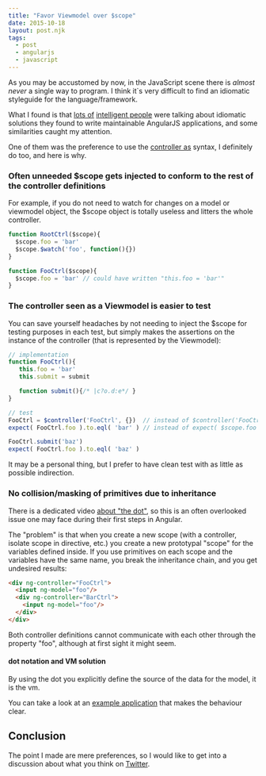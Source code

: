 ```yaml
---
title: "Favor Viewmodel over $scope"
date: 2015-10-18
layout: post.njk
tags:
  - post
  - angularjs
  - javascript
---
```


As you may be accustomed by now, in the JavaScript scene there is *almost never* a single way to program. I think it`s very difficult to find an idiomatic styleguide for the language/framework.

What I found is that [lots of](https://github.com/johnpapa/angular-styleguide) [intelligent people](https://github.com/toddmotto/angularjs-styleguide) were talking about idiomatic solutions they found to write maintainable AngularJS applications, and some similarities caught my attention.

One of them was the preference to use the [controller as](https://docs.angularjs.org/api/ng/directive/ngController) syntax, I definitely do too, and here is why.

### Often unneeded $scope gets injected to conform to the rest of the controller definitions

For example, if you do not need to watch for changes on a model or viewmodel object, the $scope object is totally useless and litters the whole controller.

```js
function RootCtrl($scope){
  $scope.foo = 'bar'
  $scope.$watch('foo', function(){})
}

function FooCtrl($scope){
  $scope.foo = 'bar' // could have written "this.foo = 'bar'"
}
```


### The controller seen as a Viewmodel is easier to test

You can save yourself headaches by not needing to inject the $scope for testing purposes in each test, but simply makes the assertions on the instance of the controller (that is represented by the Viewmodel):

```js
// implementation
function FooCtrl(){
   this.foo = 'bar'
   this.submit = submit

   function submit(){/* |c?o.d:e*/ }
}

// test
FooCtrl = $controller('FooCtrl', {})  // instead of $controller('FooCtrl', {$scope:$scope})
expect( FooCtrl.foo ).to.eql( 'bar' ) // instead of expect( $scope.foo ).to.eql( 'bar' )

FooCtrl.submit('baz')
expect( FooCtrl.foo ).to.eql( 'baz' )
```

It may be a personal thing, but I prefer to have clean test with as little as possible indirection.


### No collision/masking of primitives due to inheritance

There is a dedicated video [about "the dot"](https://www.youtube.com/watch?v=DTx23w4z6Kc), so this is an often overlooked issue one may face during their first steps in Angular.

The "problem" is that when you create a new scope (with a controller, isolate scope in directive, etc.) you create a new prototypal "scope" for the variables defined inside. If you use primitives on each scope and the variables have the same name, you break the inheritance chain, and you get undesired results:

```html
<div ng-controller="FooCtrl">
  <input ng-model="foo"/>
  <div ng-controller="BarCtrl">
    <input ng-model="foo"/>
  </div>
</div>
```

Both controller definitions cannot communicate with each other through the property "foo", although at first sight it might seem.


#### dot notation and VM solution

By using the dot you explicitly define the source of the data for the model, it is the vm.

You can take a look at an [example application](http://codepen.io/christian-fei/pen/vNWzZw/) that makes the behaviour clear.




## Conclusion

The point I made are mere preferences, so I would like to get into a discussion about what you think on [Twitter](https://twitter.com/christian_fei).
